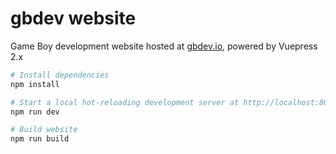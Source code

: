 # gbdev website

Game Boy development website hosted at [gbdev.io](https://gbdev.io), powered by Vuepress 2.x

```bash
# Install dependencies
npm install

# Start a local hot-reloading development server at http://localhost:8080
npm run dev

# Build website
npm run build
```
